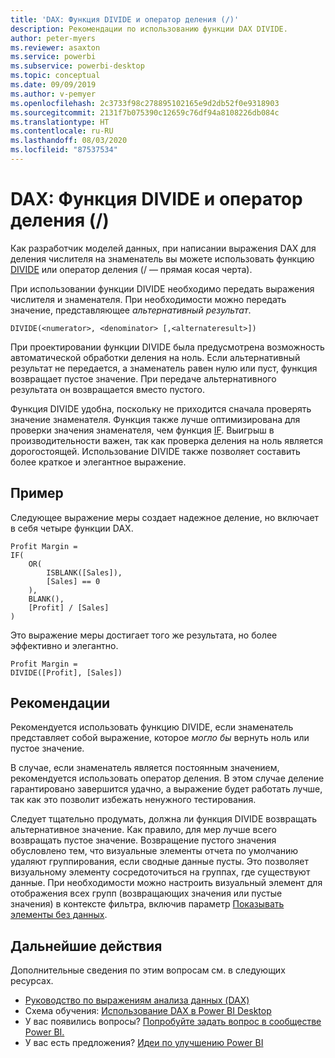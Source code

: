 ```yaml
---
title: 'DAX: Функция DIVIDE и оператор деления (/)'
description: Рекомендации по использованию функции DAX DIVIDE.
author: peter-myers
ms.reviewer: asaxton
ms.service: powerbi
ms.subservice: powerbi-desktop
ms.topic: conceptual
ms.date: 09/09/2019
ms.author: v-pemyer
ms.openlocfilehash: 2c3733f98c278895102165e9d2db52f0e9318903
ms.sourcegitcommit: 2131f7b075390c12659c76df94a8108226db084c
ms.translationtype: HT
ms.contentlocale: ru-RU
ms.lasthandoff: 08/03/2020
ms.locfileid: "87537534"
---
```

# <a name="dax-divide-function-vs-divide-operator-"></a>DAX: Функция DIVIDE и оператор деления (/)

Как разработчик моделей данных, при написании выражения DAX для деления числителя на знаменатель вы можете использовать функцию [DIVIDE](/dax/divide-function-dax) или оператор деления (/ — прямая косая черта).

При использовании функции DIVIDE необходимо передать выражения числителя и знаменателя. При необходимости можно передать значение, представляющее _альтернативный результат_.

```dax
DIVIDE(<numerator>, <denominator> [,<alternateresult>])
```

При проектировании функции DIVIDE была предусмотрена возможность автоматической обработки деления на ноль. Если альтернативный результат не передается, а знаменатель равен нулю или пуст, функция возвращает пустое значение. При передаче альтернативного результата он возвращается вместо пустого.

Функция DIVIDE удобна, поскольку не приходится сначала проверять значение знаменателя. Функция также лучше оптимизирована для проверки значения знаменателя, чем функция [IF](/dax/if-function-dax). Выигрыш в производительности важен, так как проверка деления на ноль является дорогостоящей. Использование DIVIDE также позволяет составить более краткое и элегантное выражение.

## <a name="example"></a>Пример

Следующее выражение меры создает надежное деление, но включает в себя четыре функции DAX.

```dax
Profit Margin =
IF(
    OR(
        ISBLANK([Sales]),
        [Sales] == 0
    ),
    BLANK(),
    [Profit] / [Sales]
)
```

Это выражение меры достигает того же результата, но более эффективно и элегантно.

```dax
Profit Margin =
DIVIDE([Profit], [Sales])
```

## <a name="recommendations"></a>Рекомендации

Рекомендуется использовать функцию DIVIDE, если знаменатель представляет собой выражение, которое _могло бы_ вернуть ноль или пустое значение.

В случае, если знаменатель является постоянным значением, рекомендуется использовать оператор деления. В этом случае деление гарантировано завершится удачно, а выражение будет работать лучше, так как это позволит избежать ненужного тестирования.

Следует тщательно продумать, должна ли функция DIVIDE возвращать альтернативное значение. Как правило, для мер лучше всего возвращать пустое значение. Возвращение пустого значения обусловлено тем, что визуальные элементы отчета по умолчанию удаляют группирования, если сводные данные пусты. Это позволяет визуальному элементу сосредоточиться на группах, где существуют данные. При необходимости можно настроить визуальный элемент для отображения всех групп (возвращающих значения или пустые значения) в контексте фильтра, включив параметр [Показывать элементы без данных](../create-reports/desktop-show-items-no-data.md).

## <a name="next-steps"></a>Дальнейшие действия

Дополнительные сведения по этим вопросам см. в следующих ресурсах.

- [Руководство по выражениям анализа данных (DAX)](/dax/)
- Схема обучения: [Использование DAX в Power BI Desktop](https://docs.microsoft.com/learn/paths/dax-power-bi/)
- У вас появились вопросы? [Попробуйте задать вопрос в сообществе Power BI.](https://community.powerbi.com/)
- У вас есть предложения? [Идеи по улучшению Power BI](https://ideas.powerbi.com)
